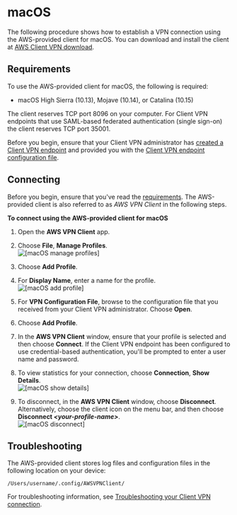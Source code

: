 # macOS<a name="client-vpn-connect-macos"></a>

The following procedure shows how to establish a VPN connection using the AWS\-provided client for macOS\. You can download and install the client at [AWS Client VPN download](https://aws.amazon.com/vpn/client-vpn-download/)\.

## Requirements<a name="client-vpn-connect-macos-req"></a>

To use the AWS\-provided client for macOS, the following is required:
+ macOS High Sierra \(10\.13\), Mojave \(10\.14\), or Catalina \(10\.15\)

The client reserves TCP port 8096 on your computer\. For Client VPN endpoints that use SAML\-based federated authentication \(single sign\-on\) the client reserves TCP port 35001\.

Before you begin, ensure that your Client VPN administrator has [created a Client VPN endpoint](https://docs.aws.amazon.com/vpn/latest/clientvpn-admin/cvpn-working-endpoints.html#cvpn-working-endpoint-create) and provided you with the [Client VPN endpoint configuration file](https://docs.aws.amazon.com/vpn/latest/clientvpn-admin/cvpn-working-endpoints.html#cvpn-working-endpoint-export)\.

## Connecting<a name="client-vpn-connect-macos-connecting"></a>

Before you begin, ensure that you've read the [requirements](#client-vpn-connect-macos-req)\. The AWS\-provided client is also referred to as *AWS VPN Client* in the following steps\.

**To connect using the AWS\-provided client for macOS**

1. Open the **AWS VPN Client** app\.

1. Choose **File**, **Manage Profiles**\.  
![\[macOS manage profiles\]](http://docs.aws.amazon.com/vpn/latest/clientvpn-user/images/client-vpn-mac-profiles.png)

1. Choose **Add Profile**\.

1. For **Display Name**, enter a name for the profile\.  
![\[macOS add profile\]](http://docs.aws.amazon.com/vpn/latest/clientvpn-user/images/client-vpn-mac-add-profile.png)

1. For **VPN Configuration File**, browse to the configuration file that you received from your Client VPN administrator\. Choose **Open**\.

1. Choose **Add Profile**\.

1. In the **AWS VPN Client** window, ensure that your profile is selected and then choose **Connect**\. If the Client VPN endpoint has been configured to use credential\-based authentication, you'll be prompted to enter a user name and password\.

1. To view statistics for your connection, choose **Connection**, **Show Details**\.  
![\[macOS show details\]](http://docs.aws.amazon.com/vpn/latest/clientvpn-user/images/client-vpn-mac-details.png)

1. To disconnect, in the **AWS VPN Client** window, choose **Disconnect**\. Alternatively, choose the client icon on the menu bar, and then choose **Disconnect *<your\-profile\-name>***\.  
![\[macOS disconnect\]](http://docs.aws.amazon.com/vpn/latest/clientvpn-user/images/client-vpn-mac-disconnect.png)

## Troubleshooting<a name="client-vpn-connect-macos-troubleshooting"></a>

The AWS\-provided client stores log files and configuration files in the following location on your device:

```
/Users/username/.config/AWSVPNClient/
```

For troubleshooting information, see [Troubleshooting your Client VPN connection](troubleshooting.md)\.